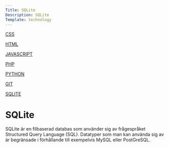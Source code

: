 ```yaml
---
Title: SQLite
Description: SQLite
Template: technology
---
```


<div class="side-nav">
    <p><a href="%base_url%/technology/css">CSS</a></p>
    <p><a href="%base_url%/technology/html">HTML</a></p>
    <p><a href="%base_url%/technology/javascript">JAVASCRIPT</a></p>
    <p><a href="%base_url%/technology/php">PHP</a></p>
    <p><a href="%base_url%/technology/python">PYTHON</a></p>
    <p><a href="%base_url%/technology/git">GIT</a></p>
    <p><a href="%base_url%/technology/sqlite">SQLITE</a></p>
</div>

# SQLite

SQLite är en filbaserad databas som använder sig av frågespråket Structured Query Language (SQL). Datatyper som man kan använda sig av är begränsade i förhållande till exempelvis MySQL eller PostGreSQL.
